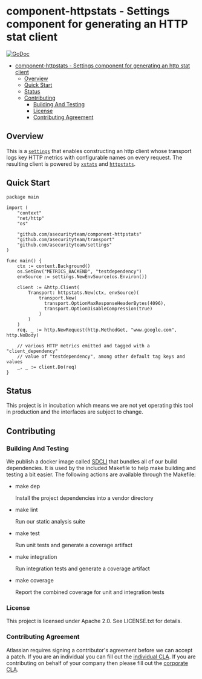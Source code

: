 <a id="markdown-component-httpstats---settings-component-for-generating-an-http-stat-client" name="component-httpstats---settings-component-for-generating-an-http-stat-client"></a>
# component-httpstats - Settings component for generating an HTTP stat client
[![GoDoc](https://godoc.org/github.com/asecurityteam/component-httpstats?status.svg)](https://godoc.org/github.com/asecurityteam/component-httpstats)
<!-- TOC -->

- [component-httpstats - Settings component for generating an http stat client](#component-httpstats---settings-component-for-generating-an-http-stat-client)
    - [Overview](#overview)
    - [Quick Start](#quick-start)
    - [Status](#status)
    - [Contributing](#contributing)
        - [Building And Testing](#building-and-testing)
        - [License](#license)
        - [Contributing Agreement](#contributing-agreement)

<!-- /TOC -->

<a id="markdown-overview" name="overview"></a>
## Overview

This is a [`settings`](https://github.com/asecurityteam/settings) that
enables constructing an http client whose transport logs key HTTP
metrics with configurable names on every request. The resulting client
is powered by [`xstats`](https://github.com/rs/xstats) and
[`httpstats`](https://github.com/asecurityteam/httpstats).

<a id="markdown-quick-start" name="quick-start"></a>
## Quick Start

```golang
package main

import (
    "context"
    "net/http"
    "os"

    "github.com/asecurityteam/component-httpstats"
    "github.com/asecurityteam/transport"
    "github.com/asecurityteam/settings"
)

func main() {
    ctx := context.Background()
    os.SetEnv("METRICS_BACKEND", "testdependency")
    envSource := settings.NewEnvSource(os.Environ())

    client := &http.Client(
        Transport: httpstats.New(ctx, envSource)(
            transport.New(
              transport.OptionMaxResponseHeaderBytes(4096),
              transport.OptionDisableCompression(true)
            )
        )
    )
    req, _ := http.NewRequest(http.MethodGet, "www.google.com", http.NoBody)

    // various HTTP metrics emitted and tagged with a "client_dependency"
    // value of "testdependency", among other default tag keys and values
    _, _ := client.Do(req)
}
```

<a id="markdown-status" name="status"></a>
## Status

This project is in incubation which means we are not yet operating this
tool in production and the interfaces are subject to change.

<a id="markdown-contributing" name="contributing"></a>
## Contributing

<a id="markdown-building-and-testing" name="building-and-testing"></a>
### Building And Testing

We publish a docker image called
[SDCLI](https://github.com/asecurityteam/sdcli) that bundles all of our
build dependencies. It is used by the included Makefile to help make
building and testing a bit easier. The following actions are available
through the Makefile:

-   make dep

    Install the project dependencies into a vendor directory

-   make lint

    Run our static analysis suite

-   make test

    Run unit tests and generate a coverage artifact

-   make integration

    Run integration tests and generate a coverage artifact

-   make coverage

    Report the combined coverage for unit and integration tests

<a id="markdown-license" name="license"></a>
### License

This project is licensed under Apache 2.0. See LICENSE.txt for details.

<a id="markdown-contributing-agreement" name="contributing-agreement"></a>
### Contributing Agreement

Atlassian requires signing a contributor's agreement before we can accept a patch. If
you are an individual you can fill out the [individual
CLA](https://na2.docusign.net/Member/PowerFormSigning.aspx?PowerFormId=3f94fbdc-2fbe-46ac-b14c-5d152700ae5d).
If you are contributing on behalf of your company then please fill out the [corporate
CLA](https://na2.docusign.net/Member/PowerFormSigning.aspx?PowerFormId=e1c17c66-ca4d-4aab-a953-2c231af4a20b).
